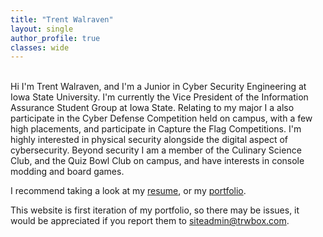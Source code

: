 ```yaml
---
title: "Trent Walraven"
layout: single
author_profile: true
classes: wide
---
```

\
Hi I'm Trent Walraven, and I'm a Junior in Cyber Security Engineering at Iowa State University. I'm currently the Vice President of the Information Assurance Student Group at Iowa State. Relating to my major I a also participate in the Cyber Defense Competition held on campus, with a few high placements, and participate in Capture the Flag Competitions. I'm highly interested in physical security alongside the digital aspect of cybersecurity. Beyond security I am a member of the Culinary Science Club, and the Quiz Bowl Club on campus, and have interests in console modding and board games.

I recommend taking a look at my [resume](/resume/), or my [portfolio](/portfolio/).

This website is first iteration of my portfolio, so there may be issues, it would be appreciated if you report them to [siteadmin@trwbox.com](mailto:siteadmin@trwbox.com).
